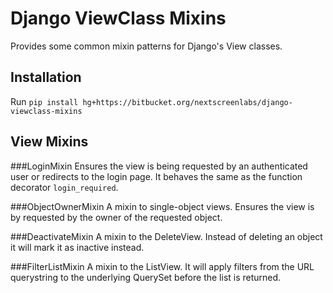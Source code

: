 Django ViewClass Mixins
=======================

Provides some common mixin patterns for Django's View classes.

Installation
------------

Run `pip install hg+https://bitbucket.org/nextscreenlabs/django-viewclass-mixins`

View Mixins
-----------

###LoginMixin
Ensures the view is being requested by an authenticated user or redirects to the login page. It behaves the same as the function decorator `login_required`.

###ObjectOwnerMixin
A mixin to single-object views. Ensures the view is by requested by the owner of the requested object.

###DeactivateMixin
A mixin to the DeleteView. Instead of deleting an object it will mark it as inactive instead.

###FilterListMixin
A mixin to the ListView. It will apply filters from the URL querystring to the underlying QuerySet before the list is returned.